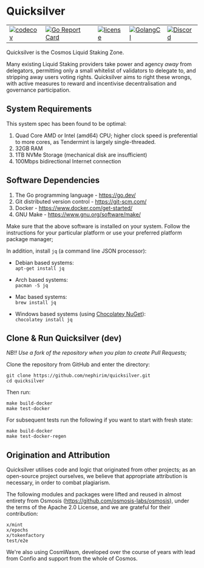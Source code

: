 # Quicksilver


|                                                                                                                                                   |                                                                                                                                                                    |                                                                                                                                                       |                                                                                                                                                      |                                                                                                                | 
|---------------------------------------------------------------------------------------------------------------------------------------------------|--------------------------------------------------------------------------------------------------------------------------------------------------------------------|-------------------------------------------------------------------------------------------------------------------------------------------------------|------------------------------------------------------------------------------------------------------------------------------------------------------|----------------------------------------------------------------------------------------------------------------|
| [![codecov](https://codecov.io/gh/nephirim/quicksilver/branch/develop/graph/badge.svg)](https://codecov.io/gh/nephirim/quicksilver) | [![Go Report Card](https://goreportcard.com/badge/github.com/nephirim/quicksilver)](https://goreportcard.com/report/github.com/nephirim/quicksilver) | [![license](https://img.shields.io/github/license/nephirim/quicksilver.svg)](https://github.com/nephirim/quicksilver/blob/main/LICENSE) | [![GolangCI](https://golangci.com/badges/github.com/nephirim/quicksilver.svg)](https://golangci.com/r/github.com/nephirim/quicksilver) | [![Discord](https://badgen.net/badge/icon/discord?icon=discord&label)](https://discord.gg/quicksilverprotocol) |  

Quicksilver is the Cosmos Liquid Staking Zone.

Many existing Liquid Staking providers take power and agency _away_ from delegators, permitting only a small whitelist
of validators to delegate to, and stripping away users voting rights. Quicksilver aims to right these wrongs, with
active measures to reward and incentivise decentralisation and governance participation.


## System Requirements
This system spec has been found to be optimal:

1. Quad Core AMD or Intel (amd64) CPU; higher clock speed is preferential to more cores, as Tendermint is largely single-threaded.
2. 32GB RAM 
3. 1TB NVMe Storage (mechanical disk are insufficient)
4. 100Mbps bidirectional Internet connection

## Software Dependencies
1. The Go programming language - <https://go.dev/>
2. Git distributed version control - <https://git-scm.com/>
3. Docker - <https://www.docker.com/get-started/>
4. GNU Make - <https://www.gnu.org/software/make/>

Make sure that the above software is installed on your system. Follow the instructions for your particular platform or use your preferred platform package manager;

In addition, install `jq` (a command line JSON processor):

 - Debian based systems:  
`apt-get install jq`

 - Arch based systems:  
`pacman -S jq`

 - Mac based systems:  
`brew install jq`

 - Windows based systems (using [Chocolatey NuGet](https://chocolatey.org/)):  
`chocolatey install jq`

## Clone & Run Quicksilver (dev)

_NB!! Use a fork of the repository when you plan to create Pull Requests;_

Clone the repository from GitHub and enter the directory:

    git clone https://github.com/nephirim/quicksilver.git
    cd quicksilver

Then run:

    make build-docker
    make test-docker

For subsequent tests run the following if you want to start with fresh state:

    make build-docker
    make test-docker-regen


## Origination and Attribution

Quicksilver utilises code and logic that originated from other projects; as an open-source project ourselves, we believe that appropriate attribution is necessary, in order to combat plagiarism.

The following modules and packages were lifted and reused in almost entirety from Osmosis (<https://github.com/osmosis-labs/osmosis>), under the terms of the Apache 2.0 License, and we are grateful for their contribution:

    x/mint
    x/epochs
    x/tokenfactory
    test/e2e

We're also using CosmWasm, developed over the course of years with lead from Confio and support from the whole of Cosmos. 

